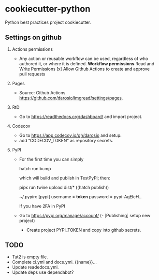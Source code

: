 # cookiecutter-python

Python best practices project cookiecutter.

## Settings on github

1. Actions permissions

   - Any action or reusable workflow can be used, regardless of who authored it,
     or where it is defined.
     **Workflow permissions**
     Read and Write Permissions
     [x] Allow Github Actions to create and approve pull requests

2. Pages

   - Source: Github Actions <https://github.com/darosio/imgread/settings/pages>.

3. RtD

   - Go to <https://readthedocs.org/dashboard/> and import project.

4. Codecov

   - Go to <https://app.codecov.io/gh/darosio> and setup.
   - add “CODECOV_TOKEN” as repository secrets.

5. PyPI

   - For the first time you can simply

     hatch run bump

     which will build and publish in TestPyPI; then:

     pipx run twine upload dist/\*
     ((hatch publish))

     ~/.pypirc
     [pypi]
     username = **token**
     password = pypi-AgEIcH…

     If you have 2FA in PyPI

   - Go to <https://pypi.org/manage/account/>
     (- [Publishing] setup new project)
     - Create project PYPI_TOKEN and copy into github secrets.

## TODO

- Tut2 is empty file.
- Complete ci.yml and docs.yml. {{name}}…
- Update readedocs.yml.
- Update deps use dependabot?
